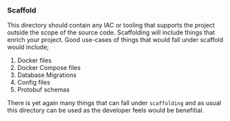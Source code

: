 ### Scaffold

This directory should contain any IAC or tooling that supports the project outside the scope of the source code. Scaffolding will include things that enrich your project. Good use-cases of things that would fall under scaffold would include;

1. Docker files
2. Docker Compose files
3. Database Migrations
4. Config files
5. Protobuf schemas

There is yet again many things that can fall under `scaffolding` and as usual this directory can be used as the developer feels would be benefitial.
